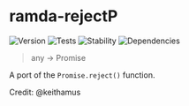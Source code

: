 # ramda-rejectP

![Version][BADGE_VERSION]
![Tests][BADGE_TRAVIS]
![Stability][BADGE_STABILITY]
![Dependencies][BADGE_DEPENDENCY]

> any -> Promise<any>

A port of the `Promise.reject()` function.

Credit: @keithamus


[BADGE_TRAVIS]: https://img.shields.io/travis/krainboltgreene/ramda-extra.js.svg?maxAge=2592000&style=flat-square
[BADGE_VERSION]: https://img.shields.io/npm/v/ramda-extra.svg?maxAge=2592000&style=flat-square
[BADGE_STABILITY]: https://img.shields.io/badge/stability-strong-green.svg?maxAge=2592000&style=flat-square
[BADGE_DEPENDENCY]: https://img.shields.io/david/krainboltgreene/ramda-extra.js.svg?maxAge=2592000&style=flat-square
